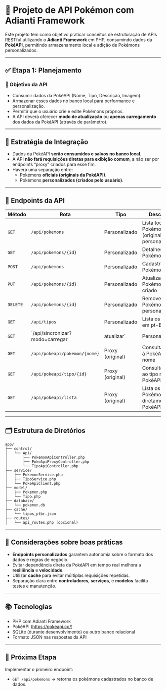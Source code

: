 # 🧩 Projeto de API Pokémon com Adianti Framework

Este projeto tem como objetivo praticar conceitos de estruturação de APIs RESTful utilizando o **Adianti Framework** em PHP, consumindo dados da **PokéAPI**, permitindo armazenamento local e adição de Pokémons personalizados.

---

## ✅ Etapa 1: Planejamento

### 🎯 Objetivo da API

- Consumir dados da PokéAPI (Nome, Tipo, Descrição, Imagem).
- Armazenar esses dados no banco local para performance e personalização.
- Permitir que o usuário crie e edite Pokémons próprios.
- A API deverá oferecer **modo de atualização** ou **apenas carregamento** dos dados da PokéAPI (através de parâmetro).

---

## 🔁 Estratégia de Integração

- Dados da PokéAPI **serão consumidos e salvos no banco local**.
- A API **não fará requisições diretas para exibição comum**, a não ser por endpoints “proxy” criados para esse fim.
- Haverá uma separação entre:
  - Pokémons **oficiais (originais da PokéAPI)**.
  - Pokémons **personalizados (criados pelo usuário)**.

---

## 🔗 Endpoints da API

| Método | Rota | Tipo | Descrição |
|--------|------|------|-----------|
| `GET` | `/api/pokemons` | Personalizado | Lista todos os Pokémons (originais + personalizados) |
| `GET` | `/api/pokemons/{id}` | Personalizado | Detalhes de um Pokémon |
| `POST` | `/api/pokemons` | Personalizado | Cadastra novo Pokémon |
| `PUT` | `/api/pokemons/{id}` | Personalizado | Atualiza um Pokémon criado |
| `DELETE` | `/api/pokemons/{id}` | Personalizado | Remove um Pokémon personalizado |
| `GET` | `/api/tipos` | Personalizado | Lista os tipos em pt-BR |
| `GET` | `/api/sincronizar?modo=carregar|atualizar` | Personalizado | Importa dados da PokéAPI |
| `GET` | `/api/pokeapi/pokemon/{nome}` | Proxy (original) | Consulta direta à PokéAPI por nome |
| `GET` | `/api/pokeapi/tipo/{id}` | Proxy (original) | Consulta direta ao tipo na PokéAPI |
| `GET` | `/api/pokeapi/lista` | Proxy (original) | Lista os Pokémons diretamente da PokéAPI |

---

## 🗂️ Estrutura de Diretórios

```
app/
├── control/
│   └── Api/
│       ├── PokemonApiController.php
│       ├── PokeApiProxyController.php
│       └── TipoApiController.php
├── service/
│   ├── PokemonService.php
│   ├── TipoService.php
│   └── PokeApiClient.php
├── model/
│   ├── Pokemon.php
│   └── Tipo.php
├── database/
│   └── pokemon.db
├── cache/
│   └── tipos_ptbr.json
├── routes/
│   └── api_routes.php (opcional)
```

---

## 📌 Considerações sobre boas práticas

- **Endpoints personalizados** garantem autonomia sobre o formato dos dados e regras de negócio.
- Evitar dependência direta da PokéAPI em tempo real melhora a **resiliência** e **velocidade**.
- Utilizar **cache** para evitar múltiplas requisições repetidas.
- Separação clara entre **controladores**, **serviços**, e **modelos** facilita testes e manutenção.

---

## 📚 Tecnologias

- PHP com Adianti Framework
- PokéAPI (https://pokeapi.co/)
- SQLite (durante desenvolvimento) ou outro banco relacional
- Formato JSON nas respostas da API

---

## 🚀 Próxima Etapa

Implementar o primeiro endpoint:
- `GET /api/pokemons` → retorna os pokémons cadastrados no banco de dados.
